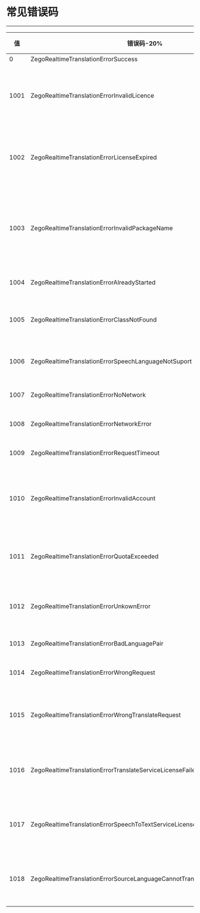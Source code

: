 # 常见错误码

- - -

|值 | 错误码-20% | 说明 | 处理建议|
|-|-|-|-|
|0|ZegoRealtimeTranslationErrorSuccess|成功。|无。|
|1001|ZegoRealtimeTranslationErrorInvalidLicence|无效的 License。|请联系 ZEGO 技术支持确认 License 是否正确。|
|1002|ZegoRealtimeTranslationErrorLicenseExpired|License 过期。|请联系 ZEGO 技术支持确认 License 是否正确。|
|1003|ZegoRealtimeTranslationErrorInvalidPackageName|无效的包名。|请联系 ZEGO 技术支持确认应用的包名是否跟 License 对应。|
|1004|ZegoRealtimeTranslationErrorAlreadyStarted|已经启动了语音识别。|根据需要处理。|
|1005|ZegoRealtimeTranslationErrorClassNotFound|对应依赖没有引入到项目。|没有引入 Google 或微软的包。|
|1006|ZegoRealtimeTranslationErrorSpeechLanguageNotSuport|语音识别的语言不支持。|重新设置正确的识别语言。|
|1007|ZegoRealtimeTranslationErrorNoNetwork|没有网络。|检查网络是否正常。|
|1008|ZegoRealtimeTranslationErrorNetworkError|网络错误。|检查网络是否正常。|
1009|ZegoRealtimeTranslationErrorRequestTimeout|请求超时。|检查网络是否正常。|
|1010|ZegoRealtimeTranslationErrorInvalidAccount|无效的账号。|请联系 ZEGO 技术支持确认 License 是否正确。|
|1011|ZegoRealtimeTranslationErrorQuotaExceeded|已超出使用量。|请联系 ZEGO 技术支持确认使用情况。|
|1012|ZegoRealtimeTranslationErrorUnkownError|未知错误。|请联系 ZEGO 技术支持进行处理。|
|1013|ZegoRealtimeTranslationErrorBadLanguagePair|源语言与目标语言相同。|检查参数是否正确。|
|1014|ZegoRealtimeTranslationErrorWrongRequest|错误的请求。|检查参数是否正确。|
|1015|ZegoRealtimeTranslationErrorWrongTranslateRequest|科大讯飞要求翻译的两个语言必须有一个是中文。|检查参数是否正确。|
|1016|ZegoRealtimeTranslationErrorTranslateServiceLicenseFailed|翻译的服务未授权或已过期。|请联系 ZEGO 技术支持确认使用情况。|
|1017|ZegoRealtimeTranslationErrorSpeechToTextServiceLicenseFailed|语音识别的服务未授权或已过期。|请联系 ZEGO 技术支持确认使用情况。|
|1018|ZegoRealtimeTranslationErrorSourceLanguageCannotTranslateToTargetLanguage|不支持所设置的语言互译。|请联系 ZEGO 技术支持确认使用情况。|
